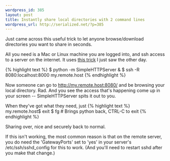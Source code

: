 ```yaml
--- 
wordpress_id: 385
layout: post
title: Instantly share local directories with 2 command lines
wordpress_url: http://serialized.net/?p=385
---
```

Just came across this useful trick to let anyone browse/download directories you want to share in seconds.

All you need is a Mac or Linux machine you are logged into, and ssh access to a server on the internet. It uses <a href="http://www.lylebackenroth.com/blog/2009/05/03/serve-your-current-directory-using-a-simple-webserver-python/">this trick</a> I just saw the other day.

{% highlight text %}
$ python -m SimpleHTTPServer &
$ ssh -R 8080:localhost:8000 my.remote.host
{% endhighlight %}

Now someone can go to http://my.remote.host:8080/ and be browsing your local directory. Rad. And you see the access that's happening come up in your screen -- SimpleHTTPServer spits it out to you.

When they've got what they need, just 
{% highlight text %}
my.remote.host$ exit
$ fg # Brings python back, CTRL-C to exit
{% endhighlight %}

Sharing over, nice and securely back to normal.

If this isn't working, the most common reason is that on the remote server, you do need the 'GatewayPorts' set to 'yes'  in your server's /etc/ssh/sshd_config for this to work. (And you'll need to restart sshd after you make that change.)
